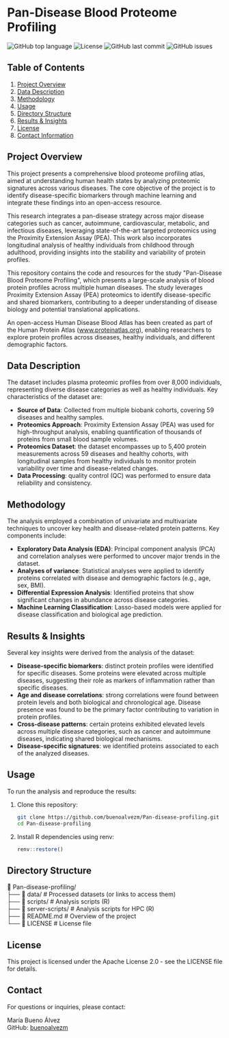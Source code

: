 
# Pan-Disease Blood Proteome Profiling

![GitHub top language](https://img.shields.io/github/languages/top/buenoalvezm/Human-blood-atlas)
![License](https://img.shields.io/badge/license-Apache2.0-yellow)
![GitHub last commit](https://img.shields.io/github/last-commit/buenoalvezm/Human-blood-atlas)
![GitHub issues](https://img.shields.io/github/issues/buenoalvezm/Human-blood-atlas)

## Table of Contents

1. [Project Overview](#project-overview)
2. [Data Description](#data-description)
3. [Methodology](#methodology)
4. [Usage](#usage)
5. [Directory Structure](#directory-structure)
6. [Results & Insights](#results--insights)
7. [License](#license)
8. [Contact Information](#contact-information)

## Project Overview

This project presents a comprehensive blood proteome profiling atlas, aimed at understanding human health states by analyzing proteomic signatures across various diseases. The core objective of the project is to identify disease-specific biomarkers through machine learning and integrate these findings into an open-access resource.

This research integrates a pan-disease strategy across major disease categories such as cancer, autoimmune, cardiovascular, metabolic, and infectious diseases, leveraging state-of-the-art targeted proteomics using the Proximity Extension Assay (PEA). This work also incorporates longitudinal analysis of healthy individuals from childhood through adulthood, providing insights into the stability and variability of protein profiles.

This repository contains the code and resources for the study "Pan-Disease Blood Proteome Profiling", which presents a large-scale analysis of blood protein profiles across multiple human diseases. The study leverages Proximity Extension Assay (PEA) proteomics to identify disease-specific and shared biomarkers, contributing to a deeper understanding of disease biology and potential translational applications.

An open-access Human Disease Blood Atlas has been created as part of the Human Protein Atlas (www.proteinatlas.org), enabling researchers to explore protein profiles across diseases, healthy individuals, and different demographic factors.

## Data Description

The dataset includes plasma proteomic profiles from over 8,000 individuals, representing diverse disease categories as well as healthy individuals. Key characteristics of the dataset are:

- **Source of Data**: Collected from multiple biobank cohorts, covering 59 diseases and healthy samples.
- **Proteomics Approach**: Proximity Extension Assay (PEA) was used for high-throughput analysis, enabling quantification of thousands of proteins from small blood sample volumes.
- **Proteomics Dataset**: the dataset encompasses up to 5,400 protein measurements across 59 diseases and healthy cohorts, with longitudinal samples from healthy individuals to monitor protein variability over time and disease-related changes.
- **Data Processing**: quality control (QC) was performed to ensure data reliability and consistency.

## Methodology

The analysis employed a combination of univariate and multivariate techniques to uncover key health and disease-related protein patterns. Key components include:

- **Exploratory Data Analysis (EDA)**: Principal component analysis (PCA) and correlation analyses were performed to uncover major trends in the dataset.
- **Analyses of variance**: Statistical analyses  were applied to identify proteins correlated with disease and demographic factors (e.g., age, sex, BMI). 
- **Differential Expression Analysis**: Identified proteins that show significant changes in abundance across disease categories.
- **Machine Learning Classification**: Lasso-based models were applied for disease classification and biological age prediction.

## Results & Insights

Several key insights were derived from the analysis of the dataset:

- **Disease-specific biomarkers**: distinct protein profiles were identified for specific diseases. Some proteins were elevated across multiple diseases, suggesting their role as markers of inflammation rather than specific diseases.
- **Age and disease correlations**: strong correlations were found between protein levels and both biological and chronological age. Disease presence was found to be the primary factor contributing to variation in protein profiles.
- **Cross-disease patterns**: certain proteins exhibited elevated levels across multiple disease categories, such as cancer and autoimmune diseases, indicating shared biological mechanisms.
- **Disease-specific signatures**: we identified proteins associated to each of the analyzed diseases.
  
## Usage

To run the analysis and reproduce the results:

1. Clone this repository:
   ```bash
   git clone https://github.com/buenoalvezm/Pan-disease-profiling.git
   cd Pan-disease-profiling
   ```
2. Install R dependencies using renv:
   ```R
   renv::restore()
   ```

## Directory Structure

📁 Pan-disease-profiling/  
├── 📂 data/               # Processed datasets (or links to access them)  
├── 📂 scripts/            # Analysis scripts (R)  
├── 📂 server-scripts/     # Analysis scripts for HPC (R)  
├── 📜 README.md           # Overview of the project  
└── 📜 LICENSE             # License file

## License

This project is licensed under the Apache License 2.0 - see the LICENSE file for details.

## Contact

For questions or inquiries, please contact:

María Bueno Álvez  
GitHub: [buenoalvezm](https://github.com/buenoalvezm)
 
